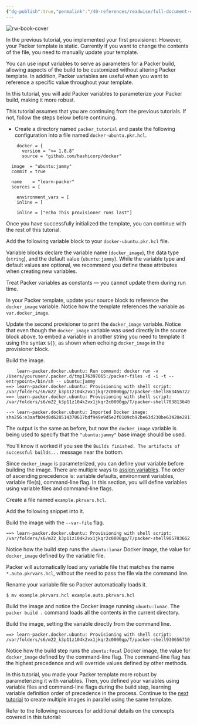 ```yaml
---
{"dg-publish":true,"permalink":"/40-references/readwise/full-document-contents/variables-packer-hashi-corp-developer/","tags":["rw/articles"]}
---
```


![rw-book-cover](https://developer.hashicorp.com/og-image/packer.jpg)

In the previous tutorial, you implemented your first provisioner. However, your Packer template is static. Currently if you want to change the contents of the file, you need to manually update your template.

You can use input variables to serve as parameters for a Packer build, allowing aspects of the build to be customized without altering Packer template. In addition, Packer variables are useful when you want to reference a specific value throughout your template.

In this tutorial, you will add Packer variables to parameterize your Packer build, making it more robust.

This tutorial assumes that you are continuing from the previous tutorials. If not, follow the steps below before continuing.

* Create a directory named `packer_tutorial` and paste the following configuration into a file named `docker-ubuntu.pkr.hcl`.

```
    docker = {
      version = ">= 1.0.8"
      source = "github.com/hashicorp/docker"

  image  = "ubuntu:jammy"
  commit = true

  name    = "learn-packer"
  sources = [

    environment_vars = [
    inline = [

    inline = ["echo This provisioner runs last"]

```

Once you have successfully initialized the template, you can continue with the rest of this tutorial.

Add the following variable block to your `docker-ubuntu.pkr.hcl` file.

Variable blocks declare the variable name (`docker_image`), the data type (`string`), and the default value (`ubuntu:jammy`). While the variable type and default values are optional, we recommend you define these attributes when creating new variables.

Treat Packer variables as constants — you cannot update them during run time.

In your Packer template, update your source block to reference the `docker_image` variable. Notice how the template references the variable as `var.docker_image`.

Update the second provisioner to print the `docker_image` variable. Notice that even though the `docker_image` variable was used directly in the source block above, to embed a variable in another string you need to template it using the syntax `${}`, as shown when echoing `docker_image` in the provisioner block.

Build the image.

```
    learn-packer.docker.ubuntu: Run command: docker run -v /Users/youruser/.packer.d/tmp176397065:/packer-files -d -i -t --entrypoint=/bin/sh -- ubuntu:jammy
==> learn-packer.docker.ubuntu: Provisioning with shell script: /var/folders/s6/m22_k3p11z104k2vx1jkqr2c0000gp/T/packer-shell863456722
==> learn-packer.docker.ubuntu: Provisioning with shell script: /var/folders/s6/m22_k3p11z104k2vx1jkqr2c0000gp/T/packer-shell703813640

--> learn-packer.docker.ubuntu: Imported Docker image: sha256:e3aafb04d8d628514370617bdf949e9d5e2f0109cb92be63d230be63420e2811

```

The output is the same as before, but now the `docker_image` variable is being used to specify that the `"ubuntu:jammy"` base image should be used.

You'll know it worked if you see the `Builds finished. The artifacts of successful builds...` message near the bottom.

Since `docker_image` is parameterized, you can define your variable before building the image. There are multiple ways to [assign variables](https://developer.hashicorp.com/packer/guides/hcl/variables#assigning-variables). The order of ascending precedence is: variable defaults, environment variables, variable file(s), command-line flag. In this section, you will define variables using variable files and command-line flags.

Create a file named `example.pkrvars.hcl`.

Add the following snippet into it.

Build the image with the `--var-file` flag.

```
==> learn-packer.docker.ubuntu: Provisioning with shell script: /var/folders/s6/m22_k3p11z104k2vx1jkqr2c0000gp/T/packer-shell905783662

```

Notice how the build step runs the `ubuntu:lunar` Docker image, the value for `docker_image` defined by the variable file.

Packer will automatically load any variable file that matches the name `*.auto.pkrvars.hcl`, without the need to pass the file via the command line.

Rename your variable file so Packer automatically loads it.

```
$ mv example.pkrvars.hcl example.auto.pkrvars.hcl

```

Build the image and notice the Docker image running `ubuntu:lunar`. The `packer build .` command loads all the contents in the current directory.

Build the image, setting the variable directly from the command line.

```
==> learn-packer.docker.ubuntu: Provisioning with shell script: /var/folders/s6/m22_k3p11z104k2vx1jkqr2c0000gp/T/packer-shell930656710

```

Notice how the build step runs the `ubuntu:focal` Docker image, the value for `docker_image` defined by the command-line flag. The command-line flag has the highest precedence and will override values defined by other methods.

In this tutorial, you made your Packer template more robust by parameterizing it with variables. Then, you defined your variables using variable files and command-line flags during the build step, learning variable definition order of precedence in the process. Continue to the [next tutorial](https://developer.hashicorp.com/packer/tutorials/docker-get-started/docker-get-started-parallel-builds) to create multiple images in parallel using the same template.

Refer to the following resources for additional details on the concepts covered in this tutorial:
